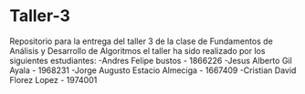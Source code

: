 # Taller-3
Repositorio para la entrega del taller 3 de la clase de Fundamentos de Análisis y Desarrollo de Algoritmos 
el taller ha sido realizado por los siguientes estudiantes:
-Andres Felipe bustos - 1866226
-Jesus Alberto Gil Ayala - 1968231
-Jorge Augusto Estacio Almeciga - 1667409
-Cristian David Florez Lopez - 1974001
